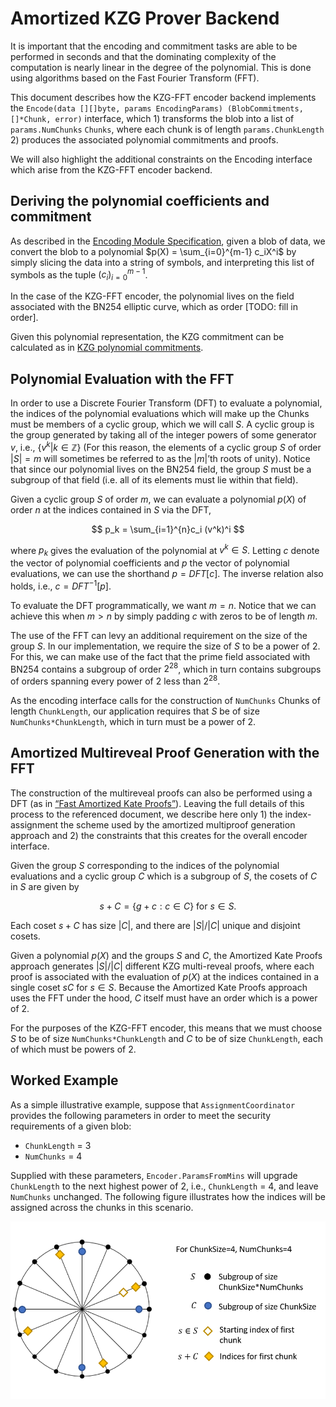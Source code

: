 # Amortized KZG Prover Backend

It is important that the encoding and commitment tasks are able to be performed in seconds and that the dominating complexity of the computation is nearly linear in the degree of the polynomial. This is done using algorithms based on the Fast Fourier Transform (FFT).


This document describes how the KZG-FFT encoder backend implements the `Encode(data [][]byte, params EncodingParams) (BlobCommitments, []*Chunk, error)` interface, which 1) transforms the blob into a list of `params.NumChunks` `Chunks`, where each chunk is of length `params.ChunkLength` 2) produces the associated polynomial commitments and proofs.

We will also highlight the additional constraints on the Encoding interface which arise from the KZG-FFT encoder backend.

## Deriving the polynomial coefficients and commitment

As described in the [Encoding Module Specification](../spec/protocol-modules/storage/encoding.md), given a blob of data, we convert the blob to a polynomial $p(X) = \sum_{i=0}^{m-1} c_iX^i$ by simply slicing the data into a string of symbols, and interpreting this list of symbols as the tuple $(c_i)_{i=0}^{m-1}$.

In the case of the KZG-FFT encoder, the polynomial lives on the field associated with the BN254 elliptic curve, which as order [TODO: fill in order].

Given this polynomial representation, the KZG commitment can be calculated as in [KZG polynomial commitments](https://dankradfeist.de/ethereum/2020/06/16/kate-polynomial-commitments.html).


## Polynomial Evaluation with the FFT

In order to use a Discrete Fourier Transform (DFT) to evaluate a polynomial, the indices of the polynomial evaluations which will make up the Chunks must be members of a cyclic group, which we will call $S$. A cyclic group is the group generated by taking all of the integer powers of some generator $v$, i.e., $\{v^k | k \in \mathbb{Z} \}$  (For this reason, the elements of a cyclic group $S$ of order $|S|=m$ will sometimes be referred to as the $|m|$’th roots of unity). Notice that since our polynomial lives on the BN254 field, the group $S$ must be a subgroup of that field (i.e. all of its elements must lie within that field).

Given a cyclic group $S$ of order $m$, we can evaluate a polynomial $p(X)$ of order $n$ at the indices contained in $S$ via the DFT,

$$
p_k = \sum_{i=1}^{n}c_i (v^k)^i
$$

where $p_k$ gives the evaluation of the polynomial at $v^k \in S$. Letting $c$ denote the vector of polynomial coefficients and $p$ the vector of polynomial evaluations, we can use the shorthand $p = DFT[c]$. The inverse relation also holds, i.e., $c = DFT^{-1}[p]$.

To evaluate the DFT programmatically, we want $m = n$. Notice that we can achieve this when $m > n$ by simply padding $c$ with zeros to be of length $m$.

The use of the FFT can levy an additional requirement on the size of the group $S$. In our implementation, we require the size of $S$ to be a power of 2. For this, we can make use of the fact that the prime field associated with BN254 contains a subgroup of order $2^{28}$, which in turn contains subgroups of orders spanning every power of 2 less than $2^{28}$.


As the encoding interface calls for the construction of `NumChunks` Chunks of length `ChunkLength`, our application requires that $S$ be of size `NumChunks*ChunkLength`, which in turn must be a power of 2.

## Amortized Multireveal Proof Generation with the FFT

The construction of the multireveal proofs can also be performed using a DFT (as in [“Fast Amortized Kate Proofs”](https://eprint.iacr.org/2023/033.pdf)). Leaving the full details of this process to the referenced document, we describe here only 1) the index-assignment the scheme used by the amortized multiproof generation approach and 2) the constraints that this creates for the overall encoder interface.

Given the group $S$ corresponding to the indices of the polynomial evaluations and a cyclic group $C$ which is a subgroup of $S$, the cosets of $C$ in $S$ are given by

$$
s+C = \{g+c : c \in C\} \text{ for } s \in S.
$$

Each coset $s+C$ has size $|C|$, and there are $|S|/|C|$ unique and disjoint cosets.

Given a polynomial $p(X)$ and the groups $S$ and $C$, the Amortized Kate Proofs approach generates $|S|/|C|$ different KZG multi-reveal proofs, where each proof is associated with the evaluation of $p(X)$ at the indices contained in a single coset $sC$ for $s \in S$. Because the Amortized Kate Proofs approach uses the FFT under the hood, $C$ itself must have an order which is a power of 2.

For the purposes of the KZG-FFT encoder, this means that we must choose $S$ to be of size `NumChunks*ChunkLength` and $C$ to be of size `ChunkLength`, each of which must be powers of 2.


## Worked Example

As a simple illustrative example, suppose that  `AssignmentCoordinator` provides the following parameters in order to meet the security requirements of a given blob:
- `ChunkLength` = 3
- `NumChunks` = 4

Supplied with these parameters, `Encoder.ParamsFromMins` will upgrade `ChunkLength` to the next highest power of 2, i.e., `ChunkLength` = 4, and leave `NumChunks` unchanged. The following figure illustrates how the indices will be assigned across the chunks in this scenario.

![Worked example of chunk indices for ChunkLength=4, NumChunks=4](../../assets/encoding-groups.png)
